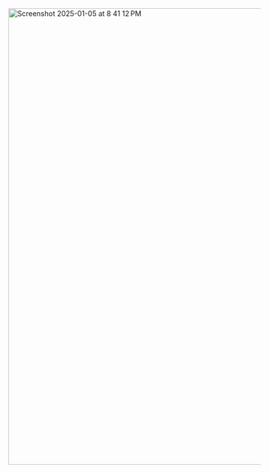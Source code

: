<img width="911" alt="Screenshot 2025-01-05 at 8 41 12 PM" src="https://github.com/user-attachments/assets/4e35650f-e4a3-44ce-a07c-0d07d6da3100" />
